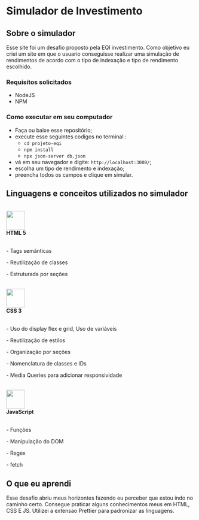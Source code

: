 
# Simulador de Investimento 

## Sobre o simulador
Esse site foi um desafio proposto pela EQI investimento. Como objetivo eu criei um site em que o usuario conseguisse realizar uma simulação de rendimentos de acordo com o tipo de indexação e tipo de rendimento escolhido. 

### Requisitos solicitados

- NodeJS
- NPM

### Como executar em seu computador

- Faça ou baixe esse repositório;
- execute esse seguintes codigos no terminal :
  - `cd projeto-eqi`
  - `npm install`
  - `npx json-server db.json`
- vá em seu navegador e digite: `http://localhost:3000/`; 
- escolha um tipo de rendimento e indexação; 
- preencha todos os campos e clique em simular.


## Linguagens e conceitos utilizados no simulador 

<!-- HTML -->
<br>
<div><img style='width:50px; height: 50px;' src="https://cdn.jsdelivr.net/gh/devicons/devicon/icons/html5/html5-original-wordmark.svg" /> </br>
<b>  HTML 5</b>
</div>
<br>
<p>- Tags semânticas</p>
<p>- Reutilização de classes</p>
<p>- Estruturada por seções</p>

<!-- CSS -->
<br>
<div>
<img style='width:50px; height: 50px; background:white; ' src="https://cdn.jsdelivr.net/gh/devicons/devicon/icons/css3/css3-original-wordmark.svg" /> </br>
<b>  CSS 3</b>
</div>
</br>
<p>- Uso do display flex e grid, Uso de variáveis</p>
<p>- Reutilização de estilos</p>
<p>- Organização por seções</p>
<p>- Nomenclatura de classes e IDs</p>
<p>- Media Queries para adicionar responsividade</p>
<br>
<div>
<img style='width:50px; height: 50px;' src="https://cdn.jsdelivr.net/gh/devicons/devicon/icons/javascript/javascript-original.svg" /></br>
<b>  JavaScript</b> 
</div>
</br>
<p>- Funções</p>
<p>- Manipulação do DOM</p>
<p>- Regex </p>
<p>- fetch </p> 
<div>
  
##  O que eu aprendi 
  
Esse desafio abriu meus horizontes fazendo eu perceber que estou indo no caminho certo. Consegue praticar alguns conhecimentos meus em HTML, CSS E JS.
Utilizei a extensao Prettier para padronizar as linguagens. 
  

